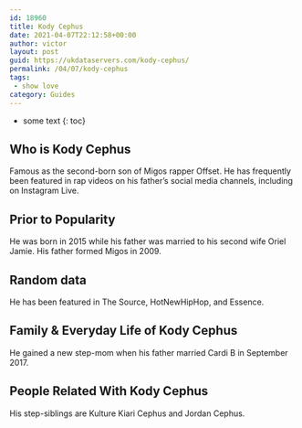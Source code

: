 ```yaml
---
id: 18960
title: Kody Cephus
date: 2021-04-07T22:12:58+00:00
author: victor
layout: post
guid: https://ukdataservers.com/kody-cephus/
permalink: /04/07/kody-cephus
tags:
 - show love
category: Guides
---
```


* some text
{: toc}


## Who is Kody Cephus



Famous as the second-born son of Migos rapper Offset. He has frequently been featured in rap videos on his father&#8217;s social media channels, including on Instagram Live. 

                
                
                
## Prior to Popularity



He was born in 2015 while his father was married to his second wife Oriel Jamie. His father formed Migos in 2009. 

                
                
                
## Random data



He has been featured in The Source, HotNewHipHop, and Essence. 

                
                
                
## Family & Everyday Life of Kody Cephus



He gained a new step-mom when his father married Cardi B in September 2017.

                
                
                
## People Related With Kody Cephus



His step-siblings are Kulture Kiari Cephus and Jordan Cephus. 

                
              
            
          
          
          